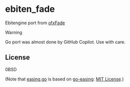 # ebiten_fade

Ebitengine port from [ofxFade](github.com/funatsufumiya/ofxFade)

> [!WARNING]
> Go port was almost done by GitHub Copilot. Use with care.

## License

0BSD

(Note that [easing.go](./fade/easing/easing.go) is based on [go-easing](https://github.com/creasty/go-easing): [MIT License](https://github.com/creasty/go-easing/blob/master/LICENSE.txt).)
